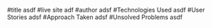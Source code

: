 #title
asdf
#live site
adf
#author
adsf
#Technologies Used
asdf
#User Stories
adsf
#Approach Taken
adsf
#Unsolved Problems
asdf
